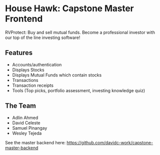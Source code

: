 # House Hawk: Capstone Master Frontend

RVProtect: Buy and sell mutual funds.  Become a professional investor with our top of the line investing software!

## Features
- Accounts/authentication
- Displays Stocks
- Displays Mutual Funds which contain stocks
- Transactions
- Transaction receipts
- Tools (Top picks, portfolio assessment, investing knowledge quiz)

## The Team
- Adlin Ahmed
- David Celeste
- Samuel Pinangay
- Wesley Tejeda

See the master backend here: https://github.com/davidc-work/capstone-master-backend
